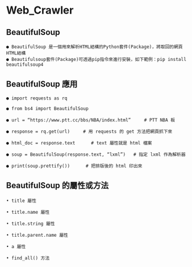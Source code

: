 Web_Crawler
===========
BeautifulSoup
-------------
```
● BeautifulSoup 是一個用來解析HTML結構的Python套件(Package)，將取回的網頁HTML結構
● Beautifulsoup套件(Package)可透過pip指令來進行安裝，如下範例：pip install beautifulsoup4
```
BeautifulSoup 應用
-----------------
```
● import requests as rq

● from bs4 import BeautifulSoup

● url = “https://www.ptt.cc/bbs/NBA/index.html”     # PTT NBA 板

● response = rq.get(url)     # 用 requests 的 get 方法把網頁抓下來

● html_doc = response.text      # text 屬性就是 html 檔案

● soup = BeautifulSoup(response.text, “lxml”)   # 指定 lxml 作為解析器

● print(soup.prettify())      # 把排版後的 html 印出來

```
BeautifulSoup 的屬性或方法
-------------------------
```
• title 屬性

• title.name 屬性

• title.string 屬性

• title.parent.name 屬性

• a 屬性

• find_all() 方法

```
